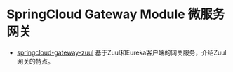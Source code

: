 SpringCloud Gateway Module 微服务网关
===============================

* [springcloud-gateway-zuul](https://github.com/cjp1016/springcloud-examples/tree/master/springcloud-gateway-module/springcloud-gateway-zuul)  基于Zuul和Eureka客户端的网关服务，介绍Zuul网关的特点。

